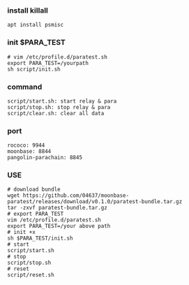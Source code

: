 ### install killall
`apt install psmisc`

### init $PARA_TEST
```shell
# vim /etc/profile.d/paratest.sh
export PARA_TEST=/yourpath
sh script/init.sh
```

### command
```shell
script/start.sh: start relay & para
script/stop.sh: stop relay & para
script/clear.sh: clear all data
```
### port
```shell
rococo: 9944
moonbase: 8844
pangolin-parachain: 8845
```
### USE
```shell
# download bundle 
wget https://github.com/04637/moonbase-paratest/releases/download/v0.1.0/paratest-bundle.tar.gz
tar -zxvf paratest-bundle.tar.gz
# export PARA_TEST
vim /etc/profile.d/paratest.sh
export PARA_TEST=/your above path
# init +x 
sh $PARA_TEST/init.sh
# start
script/start.sh
# stop
script/stop.sh
# reset
script/reset.sh
```
